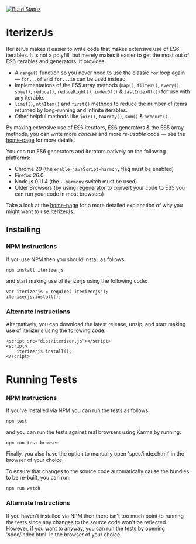 [![Build Status](https://travis-ci.org/dchambers/iterizerjs.png)](https://travis-ci.org/dchambers/iterizerjs)

# IterizerJs

IterizerJs makes it easier to write code that makes extensive use of ES6 iterables. It is not a polyfill, but merely makes it easier to get the most out of ES6 iterables and generators. It provides:

  * A `range()` function so you never need to use the classic `for` loop again &mdash; `for...of` and `for...in` can be used instead.
  * Implementations of the ES5 array methods (`map()`, `filter()`, `every()`, `some()`, `reduce()`, `reduceRight()`, `indexOf()` & `lastIndexOf()`) for use with any iterable.
  * `limit()`, `nthItem()` and `first()` methods to reduce the number of items returned by long-running and infinite iterables.
  * Other helpful methods like `join()`, `toArray()`, `sum()` & `product()`.

By making extensive use of ES6 iterators, ES6 generators & the ES5 array methods, you can write more _concise_ and more _re-usable_ code &mdash; see the [home-page](http://dchambers.github.io/iterizerjs/) for more details.

You can run ES6 generators and iterators natively on the following platforms:

  * Chrome 29 (the `enable-javaScript-harmony` flag must be enabled)
  * Firefox 26.0
  * Node.js 0.11.4 (the `--harmony` switch must be used)
  * Older Browsers (by using [regenerator](https://facebook.github.io/regenerator/) to convert your code to ES5 you can run your code in most browsers)

Take a look at the [home-page](http://dchambers.github.io/iterizerjs/) for a more detailed explanation of why you might want to use IterizerJs.


## Installing

### NPM Instructions

If you use NPM then you should install as follows:

```
npm install iterizerjs
```

and start making use of iterizerjs using the following code:

```
var iterizerjs = require('iterizerjs');
iterizerjs.install();
```

### Alternate Instructions

Alternatively, you can download the latest release, unzip, and start making use of iterizerjs using the following code:

```
<script src="dist/iterizer.js"></script>
<script>
	iterizerjs.install();
</script>
```


# Running Tests

### NPM Instructions

If you've installed via NPM you can run the tests as follows:

```
npm test
```

and you can run the tests against real browsers using Karma by running:

```
npm run test-browser
```

Finally, you also have the option to manually open 'spec/index.html' in the browser of your choice.

To ensure that changes to the source code automatically cause the bundles to be re-built, you can run:

```
npm run watch
```

### Alternate Instructions

If you haven't installed via NPM then there isn't too much point to running the tests since any changes to the source code won't be reflected. However, if you want to anyway, you can run the tests by opening 'spec/index.html' in the browser of your choice.

